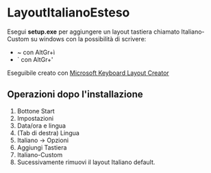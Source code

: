 # LayoutItalianoEsteso
Esegui **setup.exe** per aggiungere un layout tastiera chiamato Italiano-Custom su windows con la possibilità di scrivere:
* ~ con AltGr+ì
* ` con AltGr+'

Eseguibile creato con [Microsoft Keyboard Layout Creator](https://www.microsoft.com/en-us/download/details.aspx?id=102134)

## Operazioni dopo l'installazione
1) Bottone Start
2) Impostazioni
3) Data/ora e lingua
4) (Tab di destra) Lingua
5) Italiano -> Opzioni
6) Aggiungi Tastiera
7) Italiano-Custom 
8) Sucessivamente rimuovi il layout Italiano default.
